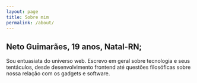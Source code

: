 ```yaml
---
layout: page
title: Sobre mim
permalink: /about/
---
```


## Neto Guimarães, 19 anos, Natal-RN;

Sou entuasiata do universo web. Escrevo em geral sobre tecnologia e seus tentáculos, desde desenvolvimento frontend até questões filosóficas sobre nossa relação com os gadgets e software. 
